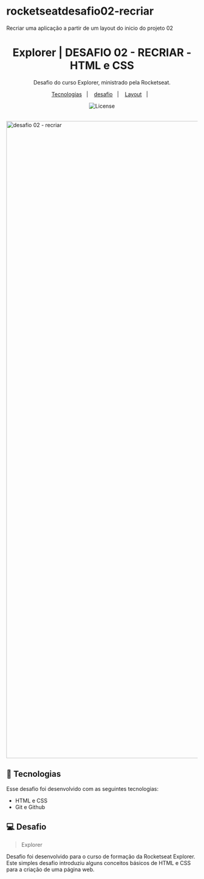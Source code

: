# rocketseatdesafio02-recriar
Recriar uma aplicação a partir de um layout do inicio do projeto 02

<h1 align="center"> Explorer | DESAFIO 02 - RECRIAR - HTML e CSS </h1>

<p align="center">
Desafio do curso Explorer, ministrado pela Rocketseat.
</p>

<p align="center">
  <a href="#-tecnologias">Tecnologias</a>&nbsp;&nbsp;&nbsp;|&nbsp;&nbsp;&nbsp;
  <a href="#-desafio">desafio</a>&nbsp;&nbsp;&nbsp;|&nbsp;&nbsp;&nbsp;
  <a href="#-layout">Layout</a>&nbsp;&nbsp;&nbsp;|&nbsp;&nbsp;&nbsp;
</p>

<p align="center">
  <img alt="License" src="https://www.rocketseat.com.br/assets/logos/rocketseat.svg">
</p>

<br>

<img width="1676" alt="desafio 02 - recriar" src="https://user-images.githubusercontent.com/77169909/204728933-df3add37-0143-4bbf-8ae9-05e456284446.png">

## 🚀 Tecnologias

Esse desafio foi desenvolvido com as seguintes tecnologias:

- HTML e CSS
- Git e Github

## 💻 Desafio

> Explorer

Desafio foi desenvolvido para o curso de formação da Rocketseat Explorer. Este simples desafio introduziu alguns conceitos básicos de HTML e CSS para a criação de uma página web.

